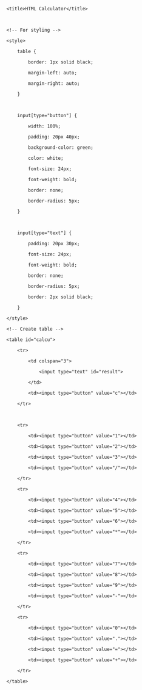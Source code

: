 <!DOCTYPE html> 

<html> 

  

<head> 

    <title>HTML Calculator</title> 

  

    <!-- For styling -->

    <style> 

        table { 

            border: 1px solid black; 

            margin-left: auto; 

            margin-right: auto; 

        } 

          

        input[type="button"] { 

            width: 100%; 

            padding: 20px 40px; 

            background-color: green; 

            color: white; 

            font-size: 24px; 

            font-weight: bold; 

            border: none; 

            border-radius: 5px; 

        } 

          

        input[type="text"] { 

            padding: 20px 30px; 

            font-size: 24px; 

            font-weight: bold; 

            border: none; 

            border-radius: 5px; 

            border: 2px solid black; 

        } 

    </style> 

</head> 

  

<body> 

  

    <!-- Create table -->

    <table id="calcu"> 

        <tr> 

            <td colspan="3"> 

                <input type="text" id="result"> 

            </td> 

            <td><input type="button" value="c"></td> 

        </tr> 

  

        <tr> 

            <td><input type="button" value="1"></td> 

            <td><input type="button" value="2"></td> 

            <td><input type="button" value="3"></td> 

            <td><input type="button" value="/"></td> 

        </tr> 

        <tr> 

            <td><input type="button" value="4"></td> 

            <td><input type="button" value="5"></td> 

            <td><input type="button" value="6"></td> 

            <td><input type="button" value="*"></td> 

        </tr> 

        <tr> 

            <td><input type="button" value="7"></td> 

            <td><input type="button" value="8"></td> 

            <td><input type="button" value="9"></td> 

            <td><input type="button" value="-"></td> 

        </tr> 

        <tr> 

            <td><input type="button" value="0"></td> 

            <td><input type="button" value="."></td> 

            <td><input type="button" value="="></td> 

            <td><input type="button" value="+"></td> 

        </tr> 

    </table> 

</body> 

  

</html> 
